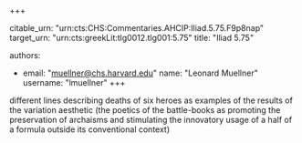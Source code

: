 +++


citable_urn: "urn:cts:CHS:Commentaries.AHCIP:Iliad.5.75.F9p8nap"
target_urn: "urn:cts:greekLit:tlg0012.tlg001:5.75"
title: "Iliad 5.75"

authors:
- email: "muellner@chs.harvard.edu"
  name: "Leonard Muellner"
  username: "lmuellner"
+++

<p>different lines describing deaths of six heroes as examples of the results of the variation aesthetic (the poetics of the battle-books as promoting the preservation of archaisms and stimulating the innovatory usage of a half of a formula outside its conventional context)</p>